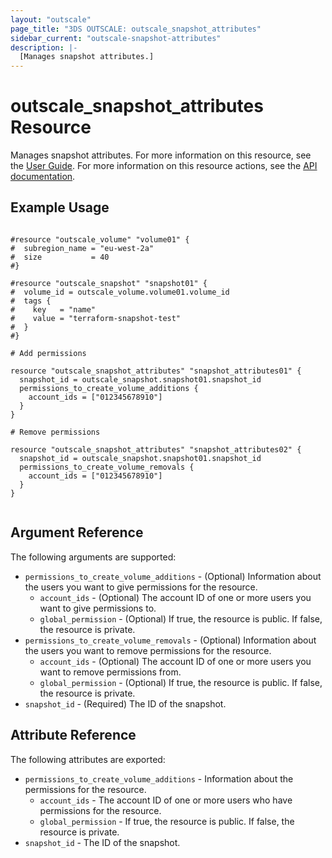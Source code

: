 ```yaml
---
layout: "outscale"
page_title: "3DS OUTSCALE: outscale_snapshot_attributes"
sidebar_current: "outscale-snapshot-attributes"
description: |-
  [Manages snapshot attributes.]
---
```


# outscale_snapshot_attributes Resource

Manages snapshot attributes.
For more information on this resource, see the [User Guide](https://wiki.outscale.net/display/EN/About+Snapshots#AboutSnapshots-SnapshotPermissionsandCopy).
For more information on this resource actions, see the [API documentation](https://docs.outscale.com/api#updatesnapshot).

## Example Usage

```hcl

#resource "outscale_volume" "volume01" {
#  subregion_name = "eu-west-2a"
#  size           = 40
#}

#resource "outscale_snapshot" "snapshot01" {
#  volume_id = outscale_volume.volume01.volume_id
#  tags {
#    key   = "name"
#    value = "terraform-snapshot-test"
#  }
#}

# Add permissions

resource "outscale_snapshot_attributes" "snapshot_attributes01" {
  snapshot_id = outscale_snapshot.snapshot01.snapshot_id
  permissions_to_create_volume_additions {
    account_ids = ["012345678910"]
  }
}

# Remove permissions

resource "outscale_snapshot_attributes" "snapshot_attributes02" {
  snapshot_id = outscale_snapshot.snapshot01.snapshot_id
  permissions_to_create_volume_removals {
    account_ids = ["012345678910"]
  }
}


```

## Argument Reference

The following arguments are supported:

* `permissions_to_create_volume_additions` - (Optional) Information about the users you want to give permissions for the resource.
  * `account_ids` - (Optional) The account ID of one or more users you want to give permissions to.
  * `global_permission` - (Optional) If true, the resource is public. If false, the resource is private.
* `permissions_to_create_volume_removals` - (Optional) Information about the users you want to remove permissions for the resource.
  * `account_ids` - (Optional) The account ID of one or more users you want to remove permissions from.
  * `global_permission` - (Optional) If true, the resource is public. If false, the resource is private.
* `snapshot_id` - (Required) The ID of the snapshot.

## Attribute Reference

The following attributes are exported:

* `permissions_to_create_volume_additions` - Information about the permissions for the resource.
  * `account_ids` - The account ID of one or more users who have permissions for the resource.
  * `global_permission` - If true, the resource is public. If false, the resource is private.
* `snapshot_id` - The ID of the snapshot.

